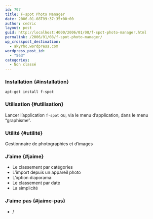 ```yaml
---
id: 797
title: F-spot Photo Manager
date: 2006-01-08T09:37:35+00:00
author: cedric
layout: post
guid: http://localhost:4000/2006/01/08/f-spot-photo-manager.html
permalink: /2006/01/08/f-spot-photo-manager/
wp_crosspost_destination:
  - akyrho.wordpress.com
wordpress_post_id:
  - "563"
categories:
  - Non classé
---
```

### Installation {#installation}

<code class="highlighter-rouge">apt-get install f-spot</code>

### Utilisation {#utilisation}

Lancer l’application <code class="highlighter-rouge">f-spot</code> ou, via le menu d’application, dans le menu “graphisme”.

### Utilité {#utilité}

Gestionnaire de photographies et d’images

### J’aime {#jaime}

  * Le classement par catégories
  * L’import depuis un appareil photo
  * L’option diaporama
  * Le classement par date
  * La simplicité

### J’aime pas {#jaime-pas}

  * /
